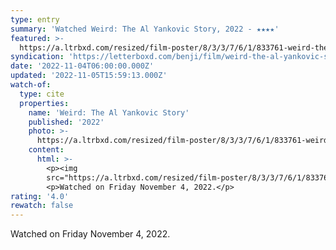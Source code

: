 ```yaml
---
type: entry
summary: 'Watched Weird: The Al Yankovic Story, 2022 - ★★★★'
featured: >-
  https://a.ltrbxd.com/resized/film-poster/8/3/3/7/6/1/833761-weird-the-al-yankovic-story-0-600-0-900-crop.jpg?v=e29de7706f
syndication: 'https://letterboxd.com/benji/film/weird-the-al-yankovic-story-2022/'
date: '2022-11-04T06:00:00.000Z'
updated: '2022-11-05T15:59:13.000Z'
watch-of:
  type: cite
  properties:
    name: 'Weird: The Al Yankovic Story'
    published: '2022'
    photo: >-
      https://a.ltrbxd.com/resized/film-poster/8/3/3/7/6/1/833761-weird-the-al-yankovic-story-0-600-0-900-crop.jpg?v=e29de7706f
    content:
      html: >-
        <p><img
        src="https://a.ltrbxd.com/resized/film-poster/8/3/3/7/6/1/833761-weird-the-al-yankovic-story-0-600-0-900-crop.jpg?v=e29de7706f"/></p>
        <p>Watched on Friday November 4, 2022.</p>
rating: '4.0'
rewatch: false
---
```

Watched on Friday November 4, 2022.

